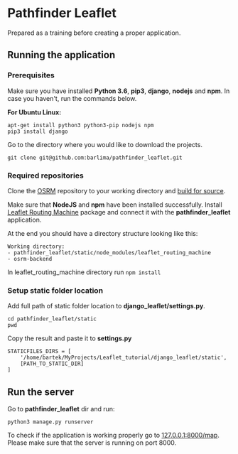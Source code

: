 # Pathfinder Leaflet

Prepared as a training before creating a proper application.


## Running the application

### Prerequisites

Make sure you have installed **Python 3.6**, **pip3**, **django**, **nodejs** and **npm**. In case you haven't, run the commands below.

**For Ubuntu Linux:**
```
apt-get install python3 python3-pip nodejs npm
pip3 install django
```

Go to the directory where you would like to download the projects.
```
git clone git@github.com:barlima/pathfinder_leaflet.git
```


### Required repositories

Clone the [OSRM](https://github.com/Project-OSRM/osrm-backend) repository to your working directory and [build for source](https://github.com/Project-OSRM/osrm-backend#building-from-source).

Make sure that **NodeJS** and **npm** have been installed successfully.
Install [Leaflet Routing Machine](https://github.com/Project-OSRM/osrm-backend#building-from-source) package and connect it with the **pathfinder_leaflet** application.

At the end you should have a directory structure looking like this:
```
Working directory:
- pathfinder_leaflet/static/node_modules/leaflet_routing_machine
- osrm-backend
```

In leaflet_routing_machine directory run ```npm install```


### Setup static folder location

Add full path of static folder location to **django_leaflet/settings.py**.

```
cd pathfinder_leaflet/static
pwd
```
Copy the result and paste it to **settings.py**
```
STATICFILES_DIRS = [
    '/home/bartek/MyProjects/Leaflet_tutorial/django_leaflet/static',
    [PATH_TO_STATIC_DIR]
]
```


## Run the server

Go to **pathfinder_leaflet** dir and run:
```
python3 manage.py runserver
```

To check if the application is working properly go to [127.0.0.1:8000/map](htto://127.0.0.1:8000/map).
Please make sure that the server is running on port 8000.
